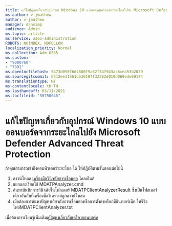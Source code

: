 ```yaml
---
title: แก้ไขปัญหาเกี่ยวกับอุปกรณ์ Windows 10 แบบออนบอร์ดจากระยะไกลไปยัง Microsoft Defender Advanced Threat Protection
ms.author: v-jmathew
author: v-jmathew
manager: dansimp
audience: Admin
ms.topic: article
ms.service: o365-administration
ROBOTS: NOINDEX, NOFOLLOW
localization_priority: Normal
ms.collection: Adm_O365
ms.custom:
- "9000760"
- "7391"
ms.openlocfilehash: 5473d090f6d4680f9a62f34f943ac6cea53b2079
ms.sourcegitcommit: 6312ee31561db36104f32282d019d069ede69174
ms.translationtype: MT
ms.contentlocale: th-TH
ms.lasthandoff: 03/11/2021
ms.locfileid: "50750045"
---
```

# <a name="remotely-fix-problems-with-onboarding-windows-10-devices-to-microsoft-defender-advanced-threat-protection"></a>แก้ไขปัญหาเกี่ยวกับอุปกรณ์ Windows 10 แบบออนบอร์ดจากระยะไกลไปยัง Microsoft Defender Advanced Threat Protection

ถ้าคุณสามารถเข้าถึงคอมพิวเตอร์ระยะไกล ได้ ให้ปฏิบัติตามขั้นตอนต่อไปนี้

1. ดาวน์โหลด [เครื่องมือวินิจฉัยการเชื่อมต่อ](https://go.microsoft.com/fwlink/?linkid=2143466) ไคลเอ็นต์
2. แยกและเรียกใช้ MDATPAnalyzer.cmd
3. ค้นหาบันทึกการวินิจฉัยในโฟลเดอร์ MDATPClientAnalyzerResult ซึ่งเป็นโฟลเดอร์เดียวกันกับที่เครื่องมือวิเคราะห์ถูกดาวน์โหลด
4. เมื่อต้องการค้นหาปัญหาเกี่ยวกับการเชื่อมต่อหรือการตั้งค่าพร็อกซีอินเทอร์เน็ต ให้รีวิวไฟล์MDATPClientAnalyzer.txt

เมื่อต้องการเรียนรู้เพิ่มเติม[ดูปัญหาเกี่ยวกับเครื่องออนบอร์ด](https://go.microsoft.com/fwlink/?linkid=2143634)
